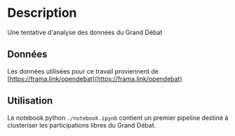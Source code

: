 # Description
Une tentative d'analyse des données du Grand Débat

## Données
Les données utilisées pour ce travail proviennent de [https://frama.link/opendebat](https://frama.link/opendebat)

## Utilisation
Le notebook python `./notebook.ipynb` contient un premier pipeline destiné à clusteriser les participations libres du Grand Débat.

